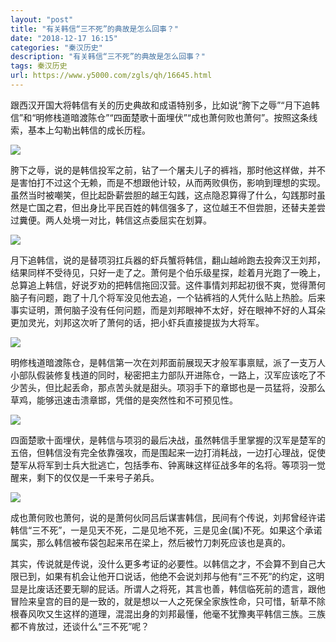 ```yaml
---
layout: "post"
title: "有关韩信“三不死”的典故是怎么回事？"
date: "2018-12-17 16:15"
categories: "秦汉历史"
description: "有关韩信“三不死”的典故是怎么回事？"
tags: 秦汉历史
url: https://www.y5000.com/zgls/qh/16645.html
---
```






跟西汉开国大将韩信有关的历史典故和成语特别多，比如说“胯下之辱”“月下追韩信”和“明修栈道暗渡陈仓”“四面楚歌十面埋伏”“成也萧何败也萧何”。按照这条线索，基本上勾勒出韩信的成长历程。

![](https://img.y5000.com/uploads/allimg/170310/1F935GQ-0.jpg)

胯下之辱，说的是韩信投军之前，钻了一个屠夫儿子的裤裆，那时他这样做，并不是害怕打不过这个无赖，而是不想跟他计较，从而两败俱伤，影响到理想的实现。虽然当时被嘲笑，但比起卧薪尝胆的越王勾践，这点隐忍算得了什么，勾践那时虽然是亡国之君，但出身比平民百姓的韩信强多了，这位越王不但尝胆，还替夫差尝过糞便。两人处境一对比，韩信这点委屈实在划算。

![](https://img.y5000.com/uploads/allimg/170310/1F9356203-1.jpg)

月下追韩信，说的是替项羽扛兵器的虾兵蟹将韩信，翻山越岭跑去投奔汉王刘邦，结果同样不受待见，只好一走了之。萧何是个伯乐级星探，趁着月光跑了一晚上，总算追上韩信，好说歹劝的把韩信拖回汉营。这件事情刘邦起初很不爽，觉得萧何脑子有问题，跑了十几个将军没见他去追，一个钻裤裆的人凭什么贴上热脸。后来事实证明，萧何脑子没有任何问题，而是刘邦眼神不太好，好在眼神不好的人耳朵更加灵光，刘邦这次听了萧何的话，把小虾兵直接提拔为大将军。

![](https://img.y5000.com/uploads/allimg/170310/1F93554F-2.jpg)

明修栈道暗渡陈仓，是韩信第一次在刘邦面前展现天才般军事禀赋，派了一支万人小部队假装修复栈道的同时，秘密把主力部队开进陈仓，一路上，汉军应该吃了不少苦头，但比起丢命，那点苦头就是甜头。项羽手下的章邯也是一员猛将，没那么草鸡，能够迅速击溃章邯，凭借的是突然性和不可预见性。

![](https://img.y5000.com/uploads/allimg/170310/1F93511P-3.jpg)

四面楚歌十面埋伏，是韩信与项羽的最后决战，虽然韩信手里掌握的汉军是楚军的五倍，但韩信没有完全依靠强攻，而是围起来一边打消耗战，一边打心理战，促使楚军从将军到士兵大批逃亡，包括季布、钟离昧这样征战多年的名将。等项羽一觉醒来，剩下的仅仅是一千来号子弟兵。

![](https://img.y5000.com/uploads/allimg/170310/1F9352Y5-4.jpg)

成也萧何败也萧何，说的是萧何伙同吕后谋害韩信，民间有个传说，刘邦曾经许诺韩信“三不死”，一是见天不死，二是见地不死，三是见金(属)不死。如果这个承诺属实，那么韩信被布袋包起来吊在梁上，然后被竹刀刺死应该也是真的。

其实，传说就是传说，没什么更多考证的必要性。以韩信之才，不会算不到自己大限已到，如果有机会让他开口说话，他绝不会说刘邦与他有“三不死”的约定，这明显是比废话还要无聊的屁话。所谓人之将死，其言也善，韩信临死前的遗言，跟他冒险来皇宫的目的是一致的，就是想以一人之死保全家族性命，只可惜，斩草不除根春风吹又生这样的道理，混混出身的刘邦最懂，他毫不犹豫夷平韩信三族。三族都不肯放过，还谈什么“三不死”呢？
